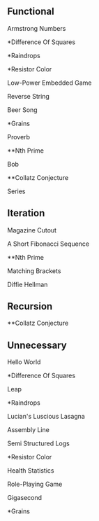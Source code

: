 ## Functional
Armstrong Numbers

*Difference Of Squares

*Raindrops

*Resistor Color

Low-Power Embedded Game

Reverse String

Beer Song

*Grains

Proverb

**Nth Prime

Bob

**Collatz Conjecture

Series

## Iteration
Magazine Cutout

A Short Fibonacci Sequence

**Nth Prime

Matching Brackets

Diffie Hellman

## Recursion
**Collatz Conjecture

## Unnecessary
Hello World

*Difference Of Squares

Leap

*Raindrops

Lucian's Luscious Lasagna

Assembly Line

Semi Structured Logs

*Resistor Color

Health Statistics

Role-Playing Game

Gigasecond

*Grains
